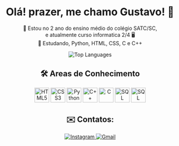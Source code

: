 <h1 align="center">  Olá! prazer, me chamo Gustavo! 🙂 </h1>
<p align="center"> 🏫 Estou no 2 ano do ensino médio do colégio SATC/SC, <br> e atualmente curso informatica 2/4 🖥<br>📖 Estudando, Python, HTML, CSS, C e C++
</p>

<p align="center">  <img src="https://github-readme-stats.vercel.app/api/top-langs/?username=Gustavobudny&layout=compact&theme=apprentice&show_icons=true" alt="Top Languages" loading="lazy"/>   </p>

<h2 align="center">🛠️ Areas de Conhecimento</h2>

<p align="center">
  <img src="https://cdn.jsdelivr.net/gh/devicons/devicon/icons/html5/html5-original.svg" alt="HTML5" width="40" height="40" />
  <img src="https://cdn.jsdelivr.net/gh/devicons/devicon/icons/css3/css3-original.svg" alt="CSS3" width="40" height="40" />
  <img src="https://cdn.jsdelivr.net/gh/devicons/devicon/icons/python/python-original.svg" alt="Python" width="40" height="40"/>
  <img src="https://cdn.jsdelivr.net/gh/devicons/devicon@latest/icons/cplusplus/cplusplus-original.svg" alt="C++" width="40" height="40"/>
  <img src="https://img.icons8.com/?size=100&id=40670&format=png&color=000000" alt="C" width="40" height="40"/>
  <img src="https://cdn.jsdelivr.net/gh/devicons/devicon@latest/icons/mysql/mysql-original-wordmark.svg" alt="SQL" width="40" height="40"/>
  <img src="https://cdn.jsdelivr.net/gh/devicons/devicon/icons/arduino/arduino-original-wordmark.svg" alt="SQL" width="40" height="40"/>         
</p>

<h2 align="center">✉️ Contatos: </h2>

<p align="center">
  <a href="https://www.instagram.com/gustavobudny/" target="_blank">
    <img src="https://img.shields.io/badge/-Instagram-%23E4405F?style=for-the-badge&logo=instagram&logoColor=white" alt="Instagram" loading="lazy">
  </a>
  <a href="mailto:gustavosouza1317@gmail.com">
    <img src="https://img.shields.io/badge/Gmail-D14836?style=for-the-badge&logo=gmail&logoColor=white" alt="Gmail" loading="lazy">
  </a>
</p>

